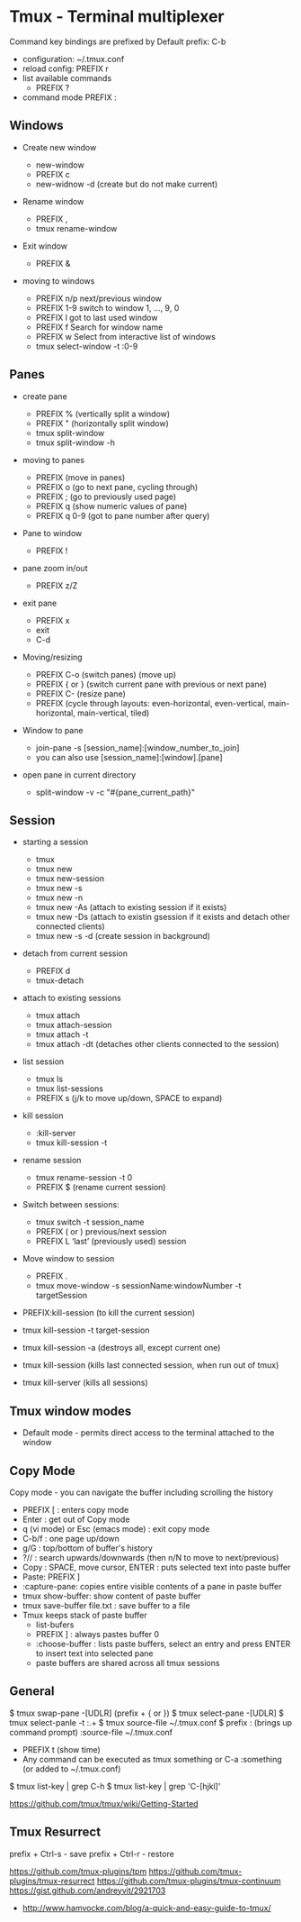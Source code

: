 # Tmux - Terminal multiplexer

Command key bindings are prefixed by <PREFIX>
Default prefix: C-b

- configuration: ~/.tmux.conf
- reload config: PREFIX r
- list available commands
  - PREFIX ?
- command mode
  PREFIX :

## Windows
- Create new window
  - new-window
  - PREFIX c
  - new-widnow -d            (create but do not make current)

- Rename window
  - PREFIX ,
  - tmux rename-window

- Exit window
  - PREFIX &

- moving to windows
  - PREFIX n/p         next/previous window
  - PREFIX 1-9         switch to window 1, ..., 9, 0
  - PREFIX l           got to last used window
  - PREFIX f           Search for window name
  - PREFIX w           Select from interactive list of windows
  - tmux  select-window -t :0-9


## Panes
- create pane
  - PREFIX %             (vertically split a window)
  - PREFIX "             (horizontally split window)
  - tmux split-window
  - tmux split-window -h

- moving to panes
  - PREFIX <arrow key>   (move in panes)
  - PREFIX o             (go to next pane, cycling through)
  - PREFIX ;             (go to previously used page)
  - PREFIX q             (show numeric values of pane)
  - PREFIX q 0-9         (got to pane number after query)

- Pane to window
  - PREFIX !

- pane zoom in/out
  - PREFIX z/Z

- exit pane
  - PREFIX x
  - exit
  - C-d

- Moving/resizing
  - PREFIX C-o           (switch panes) (move up)
  - PREFIX { or  }       (switch current pane with previous or next pane)
  - PREFIX C-<arrow>     (resize pane)
  - PREFIX <space>       (cycle through layouts: even-horizontal, even-vertical, main-horizontal, main-vertical, tiled)

- Window to pane
  - join-pane -s [session_name]:[window_number_to_join]
  - you can also use [session_name]:[window].[pane]

- open pane in current directory
  - split-window -v -c "#{pane_current_path}"

## Session
- starting a session
  - tmux
  - tmux new
  - tmux new-session
  - tmux new -s<sessionName>
  - tmux new -n<firstWindowName>
  - tmux new -As<sessionName>            (attach to existing session if it exists)
  - tmux new -Ds<sessionName>            (attach to existin gsession if it exists and detach other connected clients)
  - tmux new -s <sessionName> -d         (create session in background)

- detach from current session
  - PREFIX d
  - tmux-detach

- attach to existing sessions
  - tmux attach
  - tmux attach-session
  - tmux attach -t<sessionName>
  - tmux attach -dt<sessionName>          (detaches other clients connected to the session)

- list session
  - tmux ls
  - tmux list-sessions
  - PREFIX s                    (j/k to move up/down, SPACE to expand)

- kill session
  - :kill-server
  - tmux kill-session -t <sessionName>

- rename session
  - tmux rename-session -t 0 <sessionName>
  - PREFIX $                                         (rename current session)

- Switch between sessions:
  - tmux switch -t session_name
  - PREFIX ( or )          previous/next session
  - PREFIX L               ‘last’ (previously used) session

- Move window to session
  - PREFIX .
  - tmux move-window -s sessionName:windowNumber -t targetSession

- PREFIX:kill-session (to kill the current session)
- tmux kill-session -t target-session
- tmux kill-session -a (destroys all, except current one)
- tmux kill-session (kills last connected session, when run out of tmux)
- tmux kill-server (kills all sessions)

## Tmux window modes
- Default mode - permits direct access to the terminal attached to the window

## Copy Mode
Copy mode - you can navigate the buffer including scrolling the history
  - PREFIX [ : enters copy mode
  - Enter : get out of Copy mode
  - q (vi mode) or Esc (emacs mode) : exit copy mode
  - C-b/f : one page up/down
  - g/G : top/bottom of buffer's history
  - ?// : search upwards/downwards (then n/N to move to next/previous)
  - Copy : SPACE, move cursor, ENTER : puts selected text into paste buffer
  - Paste: PREFIX ]
  - :capture-pane: copies entire visible contents of a pane in paste buffer
  - tmux show-buffer: show content of paste buffer
  - tmux save-buffer file.txt : save buffer to a file
  - Tmux keeps stack of paste buffer
    - list-bufers
    - PREFIX ] : always pastes buffer 0
    - :choose-buffer : lists paste buffers, select an entry and press ENTER to insert text into selected pane
    - paste buffers are shared across all tmux sessions


## General
$ tmux swap-pane -[UDLR] (prefix + { or })
$ tmux select-pane -[UDLR]
$ tmux select-panle -t :.+
$ tmux source-file ~/.tmux.conf
$ prefix : (brings up command prompt)
  :source-file ~/.tmux.conf
- PREFIX t (show time)
- Any command can be executed as tmux something or C-a :something (or added to ~/.tmux.conf)


$ tmux list-key | grep C-h
$ tmux list-key | grep 'C-[hjkl]'


https://github.com/tmux/tmux/wiki/Getting-Started



## Tmux Resurrect
prefix + Ctrl-s - save
prefix + Ctrl-r - restore

https://github.com/tmux-plugins/tpm
https://github.com/tmux-plugins/tmux-resurrect
https://github.com/tmux-plugins/tmux-continuum
https://gist.github.com/andreyvit/2921703
* http://www.hamvocke.com/blog/a-quick-and-easy-guide-to-tmux/

